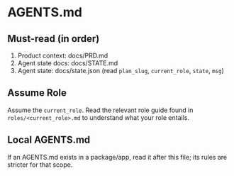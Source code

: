 # AGENTS.md

## Must-read (in order)

1. Product context: docs/PRD.md
2. Agent state docs: docs/STATE.md
3. Agent state: docs/state.json (read `plan_slug`, `current_role`, `state`, `msg`)

## Assume Role

Assume the `current_role`. Read the relevant role guide found in `roles/<current_role>.md` to understand what your role entails.

## Local AGENTS.md

If an AGENTS.md exists in a package/app, read it after this file; its rules are stricter for that scope.
